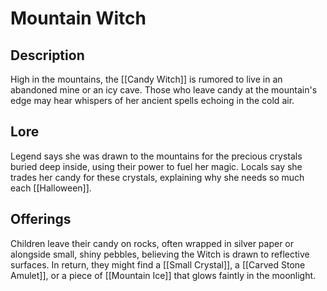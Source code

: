 # Mountain Witch

## Description

High in the mountains, the [[Candy Witch]] is rumored to live in an abandoned mine or an icy cave. Those who leave candy at the mountain's edge may hear whispers of her ancient spells echoing in the cold air.

## Lore

Legend says she was drawn to the mountains for the precious crystals buried deep inside, using their power to fuel her magic. Locals say she trades her candy for these crystals, explaining why she needs so much each [[Halloween]].

## Offerings

Children leave their candy on rocks, often wrapped in silver paper or alongside small, shiny pebbles, believing the Witch is drawn to reflective surfaces. In return, they might find a [[Small Crystal]], a [[Carved Stone Amulet]], or a piece of [[Mountain Ice]] that glows faintly in the moonlight.